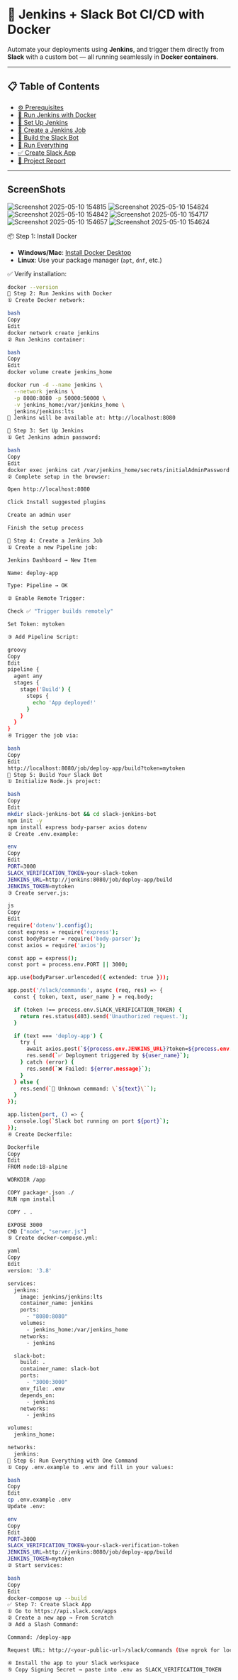 # 🚀 Jenkins + Slack Bot CI/CD with Docker

Automate your deployments using **Jenkins**, and trigger them directly from **Slack** with a custom bot — all running seamlessly in **Docker containers**.

---

## 📋 Table of Contents

- [⚙️ Prerequisites](#-step-1-install-docker)
- [🐳 Run Jenkins with Docker](#-step-2-run-jenkins-with-docker)
- [🔐 Set Up Jenkins](#-step-3-set-up-jenkins)
- [🧱 Create a Jenkins Job](#-step-4-create-a-jenkins-job)
- [🤖 Build the Slack Bot](#-step-5-build-your-slack-bot)
- [📡 Run Everything](#-step-6-run-everything-with-one-command)
- [✅ Create Slack App](#-step-7-create-slack-app)
- [📝 Project Report](#-project-report)

---
## ScreenShots 
![Screenshot 2025-05-10 154815](https://github.com/user-attachments/assets/2998cf5e-d1b3-44dc-93ab-e4996dee06d2)
![Screenshot 2025-05-10 154824](https://github.com/user-attachments/assets/b7024aa6-ca49-45e0-920a-51d961a17408)
![Screenshot 2025-05-10 154842](https://github.com/user-attachments/assets/c6373cf0-b028-40c4-9aec-3940c80cd264)
![Screenshot 2025-05-10 154717](https://github.com/user-attachments/assets/65518f87-5d1f-4c18-9ada-31f295f1adda)
![Screenshot 2025-05-10 154657](https://github.com/user-attachments/assets/9391bc15-9be6-452e-92d8-83e5ab52cca7)
![Screenshot 2025-05-10 154624](https://github.com/user-attachments/assets/eb364ac7-cb23-4170-ad31-c081e804c3f7)


📦 Step 1: Install Docker

- **Windows/Mac**: [Install Docker Desktop](https://www.docker.com/products/docker-desktop)
- **Linux**: Use your package manager (`apt`, `dnf`, etc.)

✅ Verify installation:

```bash
docker --version
🐳 Step 2: Run Jenkins with Docker
① Create Docker network:

bash
Copy
Edit
docker network create jenkins
② Run Jenkins container:

bash
Copy
Edit
docker volume create jenkins_home

docker run -d --name jenkins \
  --network jenkins \
  -p 8080:8080 -p 50000:50000 \
  -v jenkins_home:/var/jenkins_home \
  jenkins/jenkins:lts
📍 Jenkins will be available at: http://localhost:8080

🔐 Step 3: Set Up Jenkins
① Get Jenkins admin password:

bash
Copy
Edit
docker exec jenkins cat /var/jenkins_home/secrets/initialAdminPassword
② Complete setup in the browser:

Open http://localhost:8080

Click Install suggested plugins

Create an admin user

Finish the setup process

🧱 Step 4: Create a Jenkins Job
① Create a new Pipeline job:

Jenkins Dashboard → New Item

Name: deploy-app

Type: Pipeline → OK

② Enable Remote Trigger:

Check ✅ "Trigger builds remotely"

Set Token: mytoken

③ Add Pipeline Script:

groovy
Copy
Edit
pipeline {
  agent any
  stages {
    stage('Build') {
      steps {
        echo 'App deployed!'
      }
    }
  }
}
④ Trigger the job via:

bash
Copy
Edit
http://localhost:8080/job/deploy-app/build?token=mytoken
🤖 Step 5: Build Your Slack Bot
① Initialize Node.js project:

bash
Copy
Edit
mkdir slack-jenkins-bot && cd slack-jenkins-bot
npm init -y
npm install express body-parser axios dotenv
② Create .env.example:

env
Copy
Edit
PORT=3000
SLACK_VERIFICATION_TOKEN=your-slack-token
JENKINS_URL=http://jenkins:8080/job/deploy-app/build
JENKINS_TOKEN=mytoken
③ Create server.js:

js
Copy
Edit
require('dotenv').config();
const express = require('express');
const bodyParser = require('body-parser');
const axios = require('axios');

const app = express();
const port = process.env.PORT || 3000;

app.use(bodyParser.urlencoded({ extended: true }));

app.post('/slack/commands', async (req, res) => {
  const { token, text, user_name } = req.body;

  if (token !== process.env.SLACK_VERIFICATION_TOKEN) {
    return res.status(403).send('Unauthorized request.');
  }

  if (text === 'deploy-app') {
    try {
      await axios.post(`${process.env.JENKINS_URL}?token=${process.env.JENKINS_TOKEN}`);
      res.send(`✅ Deployment triggered by ${user_name}`);
    } catch (error) {
      res.send(`❌ Failed: ${error.message}`);
    }
  } else {
    res.send(`🤖 Unknown command: \`${text}\``);
  }
});

app.listen(port, () => {
  console.log(`Slack bot running on port ${port}`);
});
④ Create Dockerfile:

Dockerfile
Copy
Edit
FROM node:18-alpine

WORKDIR /app

COPY package*.json ./
RUN npm install

COPY . .

EXPOSE 3000
CMD ["node", "server.js"]
⑤ Create docker-compose.yml:

yaml
Copy
Edit
version: '3.8'

services:
  jenkins:
    image: jenkins/jenkins:lts
    container_name: jenkins
    ports:
      - "8080:8080"
    volumes:
      - jenkins_home:/var/jenkins_home
    networks:
      - jenkins

  slack-bot:
    build: .
    container_name: slack-bot
    ports:
      - "3000:3000"
    env_file: .env
    depends_on:
      - jenkins
    networks:
      - jenkins

volumes:
  jenkins_home:

networks:
  jenkins:
📡 Step 6: Run Everything with One Command
① Copy .env.example to .env and fill in your values:

bash
Copy
Edit
cp .env.example .env
Update .env:

env
Copy
Edit
PORT=3000
SLACK_VERIFICATION_TOKEN=your-slack-verification-token
JENKINS_URL=http://jenkins:8080/job/deploy-app/build
JENKINS_TOKEN=mytoken
② Start services:

bash
Copy
Edit
docker-compose up --build
✅ Step 7: Create Slack App
① Go to https://api.slack.com/apps
② Create a new app → From Scratch
③ Add a Slash Command:

Command: /deploy-app

Request URL: http://<your-public-url>/slack/commands (Use ngrok for local testing)

④ Install the app to your Slack workspace
⑤ Copy Signing Secret → paste into .env as SLACK_VERIFICATION_TOKEN
